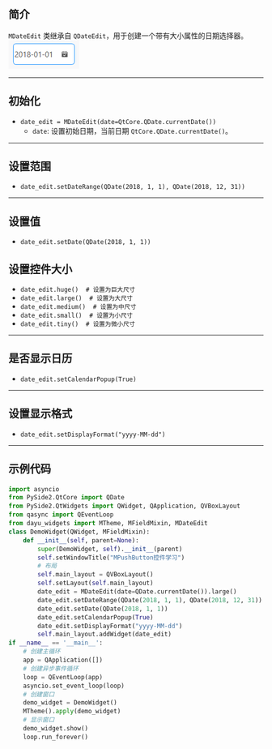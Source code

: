 ## 简介
`MDateEdit` 类继承自 `QDateEdit`，用于创建一个带有大小属性的日期选择器。
![img_85.png](img_85.png)
******
## 初始化
  - `date_edit = MDateEdit(date=QtCore.QDate.currentDate())`
    - `date`: 设置初始日期，当前日期 `QtCore.QDate.currentDate()`。
********
## 设置范围
  - `date_edit.setDateRange(QDate(2018, 1, 1), QDate(2018, 12, 31))`
******
## 设置值
  - `date_edit.setDate(QDate(2018, 1, 1))`
## 设置控件大小
  - `date_edit.huge()  # 设置为巨大尺寸`
  - `date_edit.large()  # 设置为大尺寸`
  - `date_edit.medium()  # 设置为中尺寸`
  - `date_edit.small()  # 设置为小尺寸`
  - `date_edit.tiny()  # 设置为微小尺寸`
******
## 是否显示日历
  - `date_edit.setCalendarPopup(True)`
******
## 设置显示格式
  - `date_edit.setDisplayFormat("yyyy-MM-dd")`
******
## 示例代码

```python
import asyncio
from PySide2.QtCore import QDate
from PySide2.QtWidgets import QWidget, QApplication, QVBoxLayout
from qasync import QEventLoop
from dayu_widgets import MTheme, MFieldMixin, MDateEdit
class DemoWidget(QWidget, MFieldMixin):
    def __init__(self, parent=None):
        super(DemoWidget, self).__init__(parent)
        self.setWindowTitle("MPushButton控件学习")
        # 布局
        self.main_layout = QVBoxLayout()
        self.setLayout(self.main_layout)
        date_edit = MDateEdit(date=QDate.currentDate()).large()
        date_edit.setDateRange(QDate(2018, 1, 1), QDate(2018, 12, 31))
        date_edit.setDate(QDate(2018, 1, 1))
        date_edit.setCalendarPopup(True)
        date_edit.setDisplayFormat("yyyy-MM-dd")
        self.main_layout.addWidget(date_edit)
if __name__ == '__main__':
    # 创建主循环
    app = QApplication([])
    # 创建异步事件循环
    loop = QEventLoop(app)
    asyncio.set_event_loop(loop)
    # 创建窗口
    demo_widget = DemoWidget()
    MTheme().apply(demo_widget)
    # 显示窗口
    demo_widget.show()
    loop.run_forever()
```